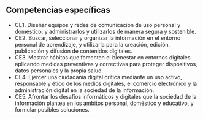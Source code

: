## Competencias específicas

* CE1. Diseñar equipos y redes de comunicación de uso personal y doméstico, y administrarlos y utilizarlos de manera segura y sostenible.
* CE2. Buscar, seleccionar y organizar la información en el entorno personal de aprendizaje, y utilizarla para la creación, edición, publicación y difusión de contenidos digitales.
* CE3. Mostrar hábitos que fomenten el bienestar en entornos digitales aplicando medidas preventivas y correctivas para proteger dispositivos, datos personales y la propia salud.
* CE4. Ejercer una ciudadanía digital crítica mediante un uso activo, responsable y ético de los medios digitales, el comercio electrónico y la administración digital en la sociedad de la información.
* CE5. Afrontar los desafíos informáticos y digitales que la sociedad de la información plantea en los ámbitos personal, doméstico y educativo, y formular posibles soluciones.

